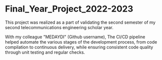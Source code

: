 # Final_Year_Project_2022-2023

This project was realized as a part of validating the second semester of my second telecommunications engineering scholar year.

With my colleague "MEDAYDI" (Github username), The CI/CD pipeline helped automate the various stages of the development process,
from code compilation to continuous delivery, while ensuring consistent code quality through unit testing and regular checks.
